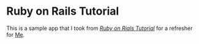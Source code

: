 # Ruby on Rails Tutorial

This is a sample app that I took from [*Ruby on Rials Tutorial*](http://railstutorial.org/)
for a refresher for [Me](http://github.com/chenhoward/).
